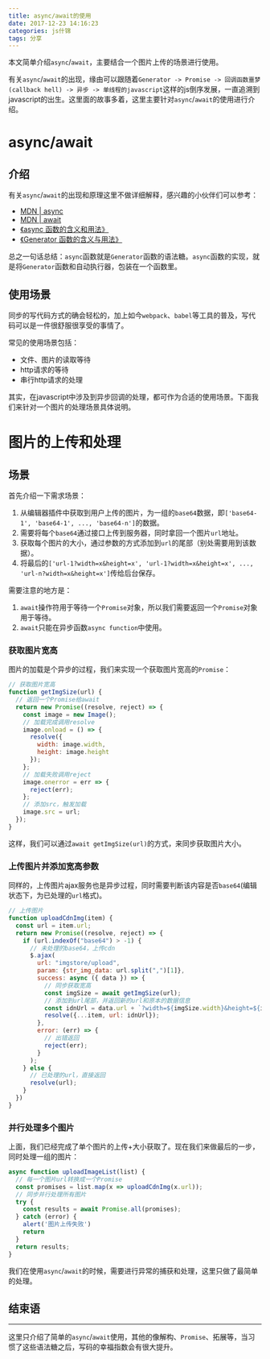 ```yaml
---
title: async/await的使用
date: 2017-12-23 14:16:23
categories: js什锦
tags: 分享
---
```

本文简单介绍`async`/`await`，主要结合一个图片上传的场景进行使用。
<!--more-->

有关`async`/`await`的出现，缘由可以跟随着`Generator -> Promise -> 回调函数噩梦(callback hell) -> 异步 -> 单线程的javascript`这样的js倒序发展，一直追溯到javascript的出生。这里面的故事多着，这里主要针对`async`/`await`的使用进行介绍。

# async/await
## 介绍
有关`async`/`await`的出现和原理这里不做详细解释，感兴趣的小伙伴们可以参考：

- [MDN | async](https://developer.mozilla.org/zh-CN/docs/Web/JavaScript/Reference/Statements/async_function)
- [MDN | await](https://developer.mozilla.org/zh-CN/docs/Web/JavaScript/Reference/Operators/await)
- [《async 函数的含义和用法》](http://www.ruanyifeng.com/blog/2015/05/async.html)
- [《Generator 函数的含义与用法》](http://www.ruanyifeng.com/blog/2015/04/generator.html)

总之一句话总结：`async`函数就是`Generator`函数的语法糖。`async`函数的实现，就是将`Generator`函数和自动执行器，包装在一个函数里。

## 使用场景
同步的写代码方式的确会轻松的，加上如今`webpack`、`babel`等工具的普及，写代码可以是一件很舒服很享受的事情了。

常见的使用场景包括：
- 文件、图片的读取等待
- http请求的等待
- 串行http请求的处理

其实，在javascript中涉及到异步回调的处理，都可作为合适的使用场景。下面我们来针对一个图片的处理场景具体说明。


# 图片的上传和处理
## 场景
首先介绍一下需求场景：
1. 从编辑器插件中获取到用户上传的图片，为一组的`base64`数据，即`['base64-1', 'base64-1', ..., 'base64-n']`的数据。
2. 需要将每个`base64`通过接口上传到服务器，同时拿回一个图片`url`地址。
3. 获取每个图片的大小，通过参数的方式添加到`url`的尾部（别处需要用到该数据）。
4. 将最后的`['url-1?width=x&height=x', 'url-1?width=x&height=x', ..., 'url-n?width=x&height=x']`传给后台保存。

需要注意的地方是：
1. `await`操作符用于等待一个`Promise`对象，所以我们需要返回一个`Promise`对象用于等待。
2. `await`只能在异步函数`async function`中使用。

### 获取图片宽高
图片的加载是个异步的过程，我们来实现一个获取图片宽高的`Promise`：

``` js
// 获取图片宽高
function getImgSize(url) {
  // 返回一个Promise给await
  return new Promise((resolve, reject) => {
    const image = new Image();
    // 加载完成调用resolve
    image.onload = () => {
      resolve({
        width: image.width,
        height: image.height
      });
    };
    // 加载失败调用reject
    image.onerror = err => {
      reject(err);
    };
    // 添加src，触发加载
    image.src = url;
  });
}
```

这样，我们可以通过`await getImgSize(url)`的方式，来同步获取图片大小。

### 上传图片并添加宽高参数
同样的，上传图片ajax服务也是异步过程，同时需要判断该内容是否`base64`(编辑状态下，为已处理的`url`格式)。

``` js
// 上传图片
function uploadCdnImg(item) {
  const url = item.url;
  return new Promise((resolve, reject) => {
    if (url.indexOf("base64") > -1) {
      // 未处理的base64，上传cdn
      $.ajax(
        url: "imgstore/upload",
        param: {str_img_data: url.split(",")[1]}, 
        success: async ({ data }) => {
          // 同步获取宽高
          const imgSize = await getImgSize(url);
          // 添加到url尾部，并返回新的url和原本的数据信息
          const idnUrl = data.url + `?width=${imgSize.width}&height=${imgSize.height}`;
          resolve({...item, url: idnUrl});
        },
        error: (err) => {
          // 出错返回
          reject(err);
        }
      );
    } else {
      // 已处理的url，直接返回
      resolve(url);
    }
  })
}
```

### 并行处理多个图片
上面，我们已经完成了单个图片的上传+大小获取了。现在我们来做最后的一步，同时处理一组的图片：

``` js
async function uploadImageList(list) {
  // 每一个图片url转换成一个Promise
  const promises = list.map(x => uploadCdnImg(x.url));
  // 同步并行处理所有图片
  try {
    const results = await Promise.all(promises);
  } catch (error) {
    alert('图片上传失败')
    return
  }
  return results;
}
```

我们在使用`async`/`await`的时候，需要进行异常的捕获和处理，这里只做了最简单的处理。


## 结束语
-----
这里只介绍了简单的`async`/`await`使用，其他的像解构、`Promise`、拓展等，当习惯了这些语法糖之后，写码的幸福指数会有很大提升。